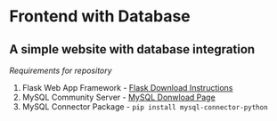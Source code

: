 # Frontend with Database
## A simple website with database integration

*Requirements for repository*

1. Flask Web App Framework - [Flask Download Instructions](https://flask.palletsprojects.com/en/3.0.x/)
2. MySQL Community Server - [MySQL Donwload Page](https://dev.mysql.com/downloads/mysql/)
3. MySQL Connector Package - `pip install mysql-connector-python`
